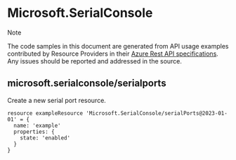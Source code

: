 # Microsoft.SerialConsole
  
> [!NOTE]
> The code samples in this document are generated from API usage examples contributed by Resource Providers in their [Azure Rest API specifications](https://github.com/Azure/azure-rest-api-specs). Any issues should be reported and addressed in the source.


## microsoft.serialconsole/serialports

Create a new serial port resource.
```bicep
resource exampleResource 'Microsoft.SerialConsole/serialPorts@2023-01-01' = {
  name: 'example'
  properties: {
    state: 'enabled'
  }
}
```
